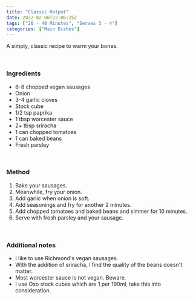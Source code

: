 ```yaml
---
title: "Classic Hotpot"
date: 2022-02-06T22:06:25Z
tags: ["20 - 40 Minutes", "Serves 3 - 4"]
categories: ["Main Dishes"]
---
```

A simply, classic recipe to warm your bones.
&nbsp;

&nbsp;
### Ingredients
* 6-8 chopped vegan sausages
* Onion
* 3-4 garlic cloves
* Stock cube
* 1/2 tsp paprika
* 1 tbsp worcester sauce
* 2+ tbsp sriracha
* 1 can chopped tomatoes
* 1 can baked beans
* Fresh parsley
&nbsp;

&nbsp;
### Method
1. Bake your sausages.
2. Meanwhile, fry your onion.
3. Add garlic when onion is soft.
4. Add seasonings and fry for another 2 minutes.
5. Add chopped tomatoes and baked beans and simmer for 10 minutes.
6. Serve with fresh parsley and your sausage.
&nbsp;

&nbsp;
### Additional notes
* I like to use Richmond's vegan sausages.
* With the addition of sriracha, I find the quality of the beans doesn't matter.
* Most worcester sauce is not vegan. Beware.
* I use Oxo stock cubes which are 1 per 190ml, take this into consideration.

